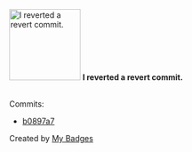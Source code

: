 <img src="https://github.com/my-badges/my-badges/blob/master/src/all-badges/revert-revert-commit/revert-revert-commit.png?raw=true" alt="I reverted a revert commit." title="I reverted a revert commit." width="128">
<strong>I reverted a revert commit.</strong>
<br><br>

Commits:

- <a href="https://github.com/AfzalSabbir/crud/commit/b0897a79f27ec029c018b1b41446caeefdf39aaa">b0897a7</a>


Created by <a href="https://github.com/my-badges/my-badges">My Badges</a>